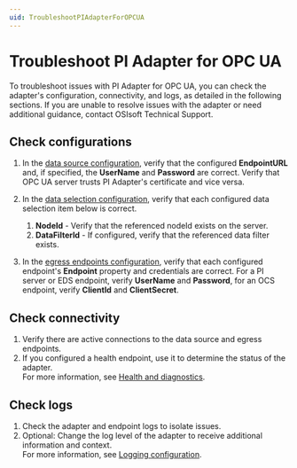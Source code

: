 ```yaml
---
uid: TroubleshootPIAdapterForOPCUA
---
```


# Troubleshoot PI Adapter for OPC UA

To troubleshoot issues with PI Adapter for OPC UA, you can check the adapter's configuration, connectivity, and logs, as detailed in the following sections. If you are unable to resolve issues with the adapter or need additional guidance, contact OSIsoft Technical Support.

## Check configurations

1. In the [data source configuration](xref:PIAdapterForOPCUADataSourceConfiguration), verify that the configured **EndpointURL** and, if specified, the **UserName** and **Password** are correct. Verify that OPC UA server trusts PI Adapter's certificate and vice versa.
2. In the [data selection configuration](xref:PIAdapterForOPCUADataSelectionConfiguration), verify that each configured data selection item below is correct.

    1. **NodeId** - Verify that the referenced nodeId exists on the server.
    2. **DataFilterId** - If configured, verify that the referenced data filter exists.

3. In the [egress endpoints configuration](xref:EgressEndpointsConfiguration), verify that each configured endpoint's **Endpoint** property and credentials are correct. For a PI server or EDS endpoint, verify **UserName** and **Password**, for an OCS endpoint, verify **ClientId** and **ClientSecret**.

## Check connectivity

1. Verify there are active connections to the data source and egress endpoints.
2. If you configured a health endpoint, use it to determine the status of the adapter.<br>For more information, see [Health and diagnostics](xref:HealthAndDiagnostics).

## Check logs

1. Check the adapter and endpoint logs to isolate issues.
2. Optional: Change the log level of the adapter to receive additional information and context.<br>For more information, see [Logging configuration](xref:LoggingConfiguration).
